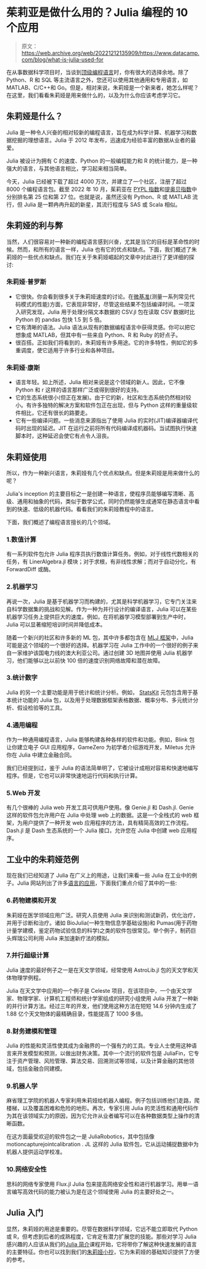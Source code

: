 # 茱莉亚是做什么用的？Julia 编程的 10 个应用

> 原文：<https://web.archive.org/web/20221212135909/https://www.datacamp.com/blog/what-is-julia-used-for>

在从事数据科学项目时，当谈到[顶级编程语言](https://web.archive.org/web/20221212135858/https://www.datacamp.com/blog/top-programming-languages-for-data-scientists-in-2022)时，你有很大的选择余地。除了 Python、R 和 SQL 等主流语言之外，您还可以使用其他通用和专用语言，如 MATLAB、C/C++和 Go。但是，相对来说，朱莉娅是一个新来者，她怎么样呢？在这里，我们看看朱莉娅是用来做什么的，以及为什么你应该考虑学习它。

## 朱莉娅是什么？

Julia 是一种令人兴奋的相对较新的编程语言，旨在成为科学计算、机器学习和数据挖掘的理想语言。Julia 于 2012 年发布，迅速成为经验丰富的数据从业者的最爱。

Julia 被设计为拥有 C 的速度、Python 的一般编程能力和 R 的统计能力，是一种强大的语言，与其他语言相比，学习起来相当简单。

今天，Julia 已经被下载了超过 4000 万次，并建立了一个社区，注册了超过 8000 个编程语言包。截至 2022 年 10 月，茱莉亚在 [PYPL 指数](https://web.archive.org/web/20221212135858/https://pypl.github.io/PYPL.html)和[提奥贝指数](https://web.archive.org/web/20221212135858/https://www.tiobe.com/tiobe-index/)中分别排名第 25 位和第 27 位。也就是说，虽然还没有 Python、R 或 MATLAB 流行，但 Julia 是一颗冉冉升起的新星，其流行程度与 SAS 或 Scala 相似。

## 朱莉娅的利与弊

当然，人们很容易对一种新的编程语言感到兴奋，尤其是当它的目标是革命性的时候。然而，和所有的语言一样，Julia 也有它的优点和缺点。下面，我们概述了朱莉娅的一些优点和缺点。我们在关于朱莉娅崛起的文章中对此进行了更详细的探讨:

### 朱莉娅·普罗斯

*   它很快。你会看到很多关于朱莉娅速度的讨论。在[微基准](https://web.archive.org/web/20221212135858/https://julialang.org/benchmarks/)(测量一系列常见代码模式的性能)方面，它表现非常好，尽管这些结果不包括编译时间。一项深入研究发现，Julia 用于处理分隔文本数据的 CSV.jl 包在读取 CSV 数据时比 Python 的 pandas 包快 1.5 到 5 倍。
*   它有清晰的语法。Julia 语法从现有的数据编程语言中获得灵感。你可以把它想象成 MATLAB，但其中有一些来自 Python、R 和 Ruby 的好点子。
*   很百搭。正如我们将看到的，朱莉娅有许多用途。它的许多特性，例如它的多重调度，使它适用于许多行业和各种项目。

### 朱莉娅·康斯

*   语言年轻。如上所述，Julia 相对来说是这个领域的新人。因此，它不像 Python 和 r 这样的语言那样广泛或得到很好的支持。
*   它的生态系统很小(但正在发展)。由于它的新，社区和生态系统仍然相对较小。有许多独特的解决方案和软件包正在出现，但与 Python 这样的重量级软件相比，它还有很长的路要走。
*   它有一些编译问题。一些消息来源指出了使用 Julia 的实时(JIT)编译器编译代码时出现的延迟。JIT 在运行之前将所有代码编译成机器码。当试图执行快速脚本时，这种延迟会使它有点令人沮丧。

## 朱莉娅使用

所以，作为一种新兴语言，朱莉娅有几个优点和缺点。但是朱莉娅是用来做什么的呢？

Julia's inception 的主要目标之一是创建一种语言，使程序员能够编写清晰、高级、通用和抽象的代码，类似于数学公式，同时仍然能够生成通常在静态语言中看到的快速、低级的机器代码。看看我们的朱莉娅教程中的语言。

下面，我们概述了编程语言擅长的几个领域。

### 1.数值计算

有一系列软件包允许 Julia 程序员执行数值计算任务。例如，对于线性代数相关的任务，有 LinerAlgebra.jl 模块；对于求根，有非线性求解；而对于自动分化，有 ForwardDiff 或酶。

### 2.机器学习

再说一次，Julia 是基于机器学习而构建的，尤其是科学机器学习，它专门关注来自科学数据集的挑战和见解。作为一种为并行设计的编译语言，Julia 可以在某些机器学习任务上提供巨大的速度。例如，在将机器学习模型部署到生产中时，Julia 可以显著缩短培训时间并降低成本。

随着一个新兴的社区和许多新的 ML 包，其中许多都包含在 [MLJ 框架](https://web.archive.org/web/20221212135858/https://alan-turing-institute.github.io/MLJ.jl/dev/)中，Julia 可能是这个领域的一个很好的选择。机器学习在 Julia 工作中的一个很好的例子来自一家维护该国电力线的澳大利亚公司。通过创建 3D 地图并使用 Julia 机器学习，他们能够以比以前快 100 倍的速度识别网络故障和潜在故障。

### 3.统计数字

Julia 的另一个主要功能是用于统计和统计分析。例如， [StatsKit](https://web.archive.org/web/20221212135858/https://github.com/JuliaStats/StatsKit.jl) 元包包含用于基本统计功能的 Julia 包，以及用于处理数据框架表格数据、概率分布、多元统计分析、假设检验等的工具。

### 4.通用编程

作为一种通用编程语言，Julia 能够构建各种各样的软件和功能。例如，Blink 包让你建立电子 GUI 应用程序，GameZero 为初学者介绍游戏开发，Miletus 允许你在 Julia 中建立金融合同。

我们已经提到过，鉴于 Julia 的语法简单明了，它被设计成相对容易和快速地编写程序。但是，它也可以非常快速地运行代码和执行计算。

### 5.Web 开发

有几个很棒的 Julia web 开发工具可供用户使用。像 Genie.jl 和 Dash.jl. Genie 这样的软件包允许用户在 Julia 中处理 web 上的数据。这是一个全栈式的 web 框架，为用户提供了一种开发 web 应用程序的方法，具有精简高效的工作流程。Dash.jl 是 Dash 生态系统的一个 Julia 接口，允许您在 Julia 中创建 web 应用程序。

## 工业中的朱莉娅范例

现在我们已经知道了 Julia 在广义上的用途，让我们来看一些 Julia 在工业中的例子。Julia 网站列出了许多[语言的应用](https://web.archive.org/web/20221212135858/https://juliacomputing.com/industries/)，下面我们重点介绍了其中的一些:

### 6.药物建模和开发

朱莉娅在医学领域应用广泛。研究人员使用 Julia 来识别和测试新药，优化治疗，并用于诊断和治疗。诸如 BioJulia(一种生物信息学基础设施)和 Pumas(用于药物计量学建模，鉴定药物试验信息的科学)之类的软件包很常见。举个例子，制药巨头辉瑞公司利用 Julia 来加速新疗法的模拟。

### 7.并行超级计算

Julia 速度的最好例子之一是在天文学领域，经常使用 AstroLib.jl 包的天文学和天体物理学例程。

Julia 在天文学中应用的一个例子是 Celeste 项目，在该项目中，一个由天文学家、物理学家、计算机工程师和统计学家组成的研究小组使用 Julia 开发了一种新的并行计算方法。经过三年的开发，他们使用这种方法在短短 14.6 分钟内生成了 1.88 亿个天文物体的最精确目录，性能提高了 1000 多倍。

### 8.财务建模和管理

Julia 的性能和灵活性使其成为金融界的一个强有力的工具。专业人士使用这种语言来开发模型和预测，以做出财务决策。其中一个流行的软件包是 JuliaFin，它专注于资产管理、风险管理、算法交易、回溯测试等领域，以及计算金融的其他领域，包括金融合同建模。

### 9.机器人学

麻省理工学院的机器人专家利用朱莉娅给机器人编程。例子包括训练他们走路，爬楼梯，以及覆盖困难和危险的地形。再次，专家引用 Julia 的灵活性和通用代码作为其在该领域实力的原因，因为它允许从业者编写可以在各种数据类型上操作的清晰函数。

在这方面最受欢迎的软件包之一是 JuliaRobotics，其中包括像 motioncapturejointcalibration . JL 这样的 Julia 软件包，它从运动捕捉数据中为机器人提供运动学校准。

### 10.网络安全性

思科的网络专家使用 Flux.jl Julia 包来提高网络安全性和进行机器学习。用单一语言编写高效代码的能力被认为是在这个领域使用 Julia 的主要好处之一。

## Julia 入门

显然，朱莉娅的用途是重要的。尽管在数据科学领域，它远不能立即取代 Python 或 R，但考虑到后者的成熟程度，它肯定有潜力扩展您的技能。那些对学习 Julia 感兴趣的人应该从我们的[Julia 简介](https://web.archive.org/web/20221212135858/https://www.datacamp.com/courses/introduction-to-julia)课程开始，它将带你了解这种快速发展的语言的主要特征。你也可以找到我们的[朱莉娅小抄](https://web.archive.org/web/20221212135858/https://www.datacamp.com/cheat-sheet/julia-basics-cheat-sheet)，它为朱莉娅的基础知识提供了方便的参考。